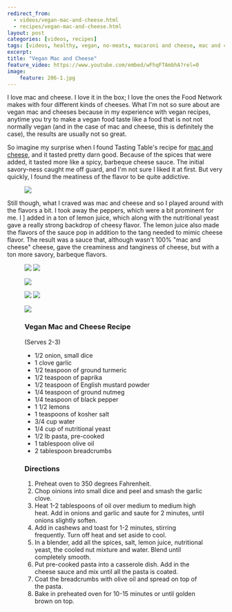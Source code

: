 ```yaml
---
redirect_from: 
  - videos/vegan-mac-and-cheese.html
  - recipes/vegan-mac-and-cheese.html
layout: post
categories: [videos, recipes]
tags: [videos, healthy, vegan, no-meats, macaroni and cheese, mac and cheese]
excerpt: 
title: "Vegan Mac and Cheese" 
feature_video: https://www.youtube.com/embed/wFhqFTAmbhA?rel=0
image:   
    feature: 206-1.jpg
---
```


I love mac and cheese.  I love it in the box; I love the ones the Food Network makes with four different kinds of cheeses.  What I'm not so sure about are vegan mac and cheeses because in my experience with vegan recipes, anytime you try to make a vegan food taste like a food that is not not normally vegan (and in the case of mac and cheese, this is definitely the case), the results are usually not so great.

So imagine my surprise when I found Tasting Table's recipe for [mac and cheese](http://www.tastingtable.com/entry_detail/chefs_recipes/15806/Bare_Bones_Mac_N_Cheese_Recipe.htm), and it tasted pretty darn good.  Because of the spices that were added, it tasted more like a spicy, barbeque cheese sauce.  The initial savory-ness caught me off guard, and I'm not sure I liked it at first.  But very quickly, I found the meatiness of the flavor to be quite addictive.  

<figure>
    <img src="/images/206-5.jpg">
</figure>

Still though, what I craved was mac and cheese and so I played around with the flavors a bit.  I took away the peppers, which were a bit prominent for me.  I ] added in a ton of lemon juice, which along with the nutritional yeast gave a really strong backdrop of cheesy flavor.  The lemon juice also made the flavors of the sauce pop in addition to the tang needed to mimic cheese flavor.  The result was a sauce that, although wasn't 100% "mac and cheese" cheese, gave the creaminess and tanginess of cheese, but with a ton more savory, barbeque flavors.


<figure class="half">
<img src="/images/206-2.jpg">
    <img src="/images/206-3.jpg">
</figure>

<figure>
    <img src="/images/206-4.jpg">
</figure>

<figure class="half">
 <img src="/images/206-6.jpg">
<img src="/images/206-8.jpg">
</figure>

<figure>
    <img src="/images/206-9.jpg">
</figure>

<figure class="ingredients" markdown="1">

### Vegan Mac and Cheese Recipe
(Serves 2-3)

- 1/2 onion, small dice
- 1 clove garlic
- 1/2 teaspoon of ground turmeric
- 1/2 teaspoon of paprika
- 1/2 teaspoon of English mustard powder
- 1/4 teaspoon of ground nutmeg
- 1/4 teaspoon of black pepper 
- 1 1/2 lemons
- 1 teaspoons of kosher salt
- 3/4 cup water
- 1/4 cup of nutritional yeast
- 1/2 lb pasta, pre-cooked
- 1 tablespoon olive oil
- 2 tablespoon breadcrumbs

 

</figure>
<figure class="directions" markdown="1">

### Directions

1. Preheat oven to 350 degrees Fahrenheit.
2. Chop oinions into small dice and peel and smash the garlic clove.
3. Heat 1-2 tablespoons of oil over medium to medium high heat.  Add in onions and garlic and saute for 2 minutes, until onions slightly soften.
4. Add in cashews and toast for 1-2 minutes, stirring frequently.  Turn off heat and set aside to cool. 
5. In a blender, add all the spices, salt, lemon juice, nutritional yeast, the cooled nut mixture and water.  Blend until completely smooth.
6. Put pre-cooked pasta into a casserole dish.  Add in the cheese sauce and mix until all the pasta is coated.
7. Coat the breadcrumbs with olive oil and spread on top of the pasta.
8. Bake in preheated oven for 10-15 minutes or until golden brown on top.

</figure>
